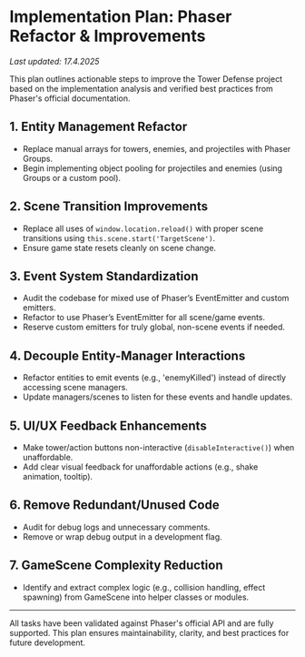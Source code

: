 # Implementation Plan: Phaser Refactor & Improvements

_Last updated: 17.4.2025_

This plan outlines actionable steps to improve the Tower Defense project based on the implementation analysis and verified best practices from Phaser's official documentation.

## 1. Entity Management Refactor
- Replace manual arrays for towers, enemies, and projectiles with Phaser Groups.
- Begin implementing object pooling for projectiles and enemies (using Groups or a custom pool).

## 2. Scene Transition Improvements
- Replace all uses of `window.location.reload()` with proper scene transitions using `this.scene.start('TargetScene')`.
- Ensure game state resets cleanly on scene change.

## 3. Event System Standardization
- Audit the codebase for mixed use of Phaser’s EventEmitter and custom emitters.
- Refactor to use Phaser’s EventEmitter for all scene/game events.
- Reserve custom emitters for truly global, non-scene events if needed.

## 4. Decouple Entity-Manager Interactions
- Refactor entities to emit events (e.g., 'enemyKilled') instead of directly accessing scene managers.
- Update managers/scenes to listen for these events and handle updates.

## 5. UI/UX Feedback Enhancements
- Make tower/action buttons non-interactive (`disableInteractive()`) when unaffordable.
- Add clear visual feedback for unaffordable actions (e.g., shake animation, tooltip).

## 6. Remove Redundant/Unused Code
- Audit for debug logs and unnecessary comments.
- Remove or wrap debug output in a development flag.

## 7. GameScene Complexity Reduction
- Identify and extract complex logic (e.g., collision handling, effect spawning) from GameScene into helper classes or modules.

---

All tasks have been validated against Phaser's official API and are fully supported. This plan ensures maintainability, clarity, and best practices for future development.
